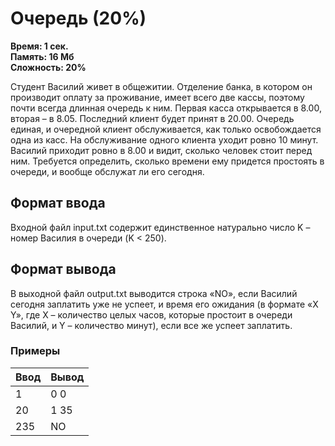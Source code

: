 <h1 class="title">Очередь (20%)</h1>
<p><b>Время: 1 сек.<br>Память: 16 Мб<br>Сложность: 20%</b></p>
<p>Студент Василий живет в общежитии. Отделение банка, в котором он производит оплату за проживание, имеет всего две кассы, поэтому почти всегда длинная очередь к ним. Первая касса открывается в 8.00, вторая – в 8.05. Последний клиент будет принят в 20.00. Очередь единая, и очередной клиент обслуживается, как только освобождается одна из касс. На обслуживание одного клиента уходит ровно 10 минут. Василий приходит ровно в 8.00 и видит, сколько человек стоит перед ним. Требуется определить, сколько времени ему придется простоять в очереди, и вообще обслужат ли его сегодня.</p>
<h2>Формат ввода</h2>
<p>Входной файл input.txt содержит единственное натурально число K – номер Василия в очереди (K < 250).</p>
<h2>Формат вывода</h2>
<p>В выходной файл output.txt выводится строка «NO», если Василий сегодня заплатить уже не успеет, и время его ожидания (в формате «X Y», где X – количество целых часов, которые простоит в очереди Василий, и Y – количество минут), если все же успеет заплатить.</p>
<h3>Примеры</h3>
<table class="sample-tests">
<thead>
    <tr>
        <th>Ввод</th>
        <th>Вывод</th>
    </tr>
</thead>
<tbody>
        <tr>
            <td>1</td>
            <td>0 0</td>
        </tr>
        <tr>
            <td>20</td>
            <td>1 35</td>
        </tr>
        <tr>
            <td>235</td>
            <td>NO</td>
        </tr>
    </tbody>
</table>
